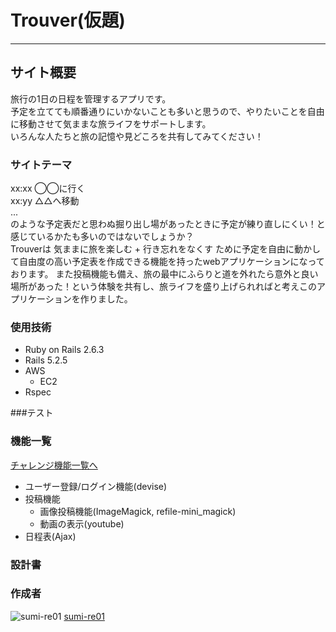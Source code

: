 # Trouver(仮題)
____

## サイト概要
旅行の1日の日程を管理するアプリです。  
予定を立てても順番通りにいかないことも多いと思うので、やりたいことを自由に移動させて気ままな旅ライフをサポートします。  
いろんな人たちと旅の記憶や見どころを共有してみてください！

### サイトテーマ
xx:xx ◯◯に行く  
xx:yy △△へ移動  
...  
のような予定表だと思わぬ掘り出し場があったときに予定が練り直しにくい！と感じているかたも多いのではないでしょうか？  
Trouverは 気ままに旅を楽しむ + 行き忘れをなくす ために予定を自由に動かして自由度の高い予定表を作成できる機能を持ったwebアプリケーションになっております。
また投稿機能も備え、旅の最中にふらりと道を外れたら意外と良い場所があった！という体験を共有し、旅ライフを盛り上げられればと考えこのアプリケーションを作りました。


### 使用技術
* Ruby on Rails 2.6.3
* Rails 5.2.5
* AWS
	* EC2
* Rspec

###テスト

### 機能一覧
[チャレンジ機能一覧へ](https://docs.google.com/spreadsheets/d/1wtoO4Gqmq-3DD85Eyp4Ur_n9ePESO568cGIGGAifYLE/edit?usp=sharing)

* ユーザー登録/ログイン機能(devise)
* 投稿機能
   * 画像投稿機能(ImageMagick, refile-mini_magick)
   * 動画の表示(youtube)
* 日程表(Ajax)

### 設計書

### 作成者
![sumi-re01](https://avatars.githubusercontent.com/sumi-re01?s=40)
[sumi-re01](https://github.com/sumi-re01)

